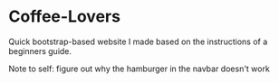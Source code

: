 # Coffee-Lovers
Quick bootstrap-based website I made based on the instructions of a beginners guide.

Note to self: figure out why the hamburger in the navbar doesn't work
